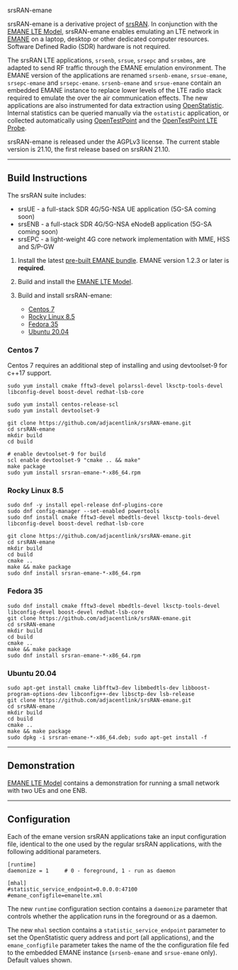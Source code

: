 srsRAN-emane

srsRAN-emane is a derivative project of
[srsRAN](https://github.com/srsRAN). In conjunction with the [EMANE LTE Model](https://github.com/adjacentlink/emane-model-lte.git),
srsRAN-emane enables emulating an LTE network in
[EMANE](https://github.com/adjacentlink/emane.git) on a laptop,
desktop or other dedicated computer resources. Software Defined Radio
(SDR) hardware is not required.

The srsRAN LTE applications, `srsenb`, `srsue`, `srsepc` and
`srsmbms`, are adapted to send RF traffic through the EMANE emulation
environment. The EMANE version of the applications are renamed
`srsenb-emane`, `srsue-emane`, `srsepc-emane` and
`srsepc-emane`. `srsenb-emane` and `srsue-emane` contain an embedded
EMANE instance to replace lower levels of the LTE radio stack required
to emulate the over the air communication effects. The new
applications are also instrumented for data extraction using
[OpenStatistic](https://github.com/adjacentlink/openstatistic). Internal
statistics can be queried manually via the `ostatistic` application,
or collected automatically using
[OpenTestPoint](https://github.com/adjacentlink/opentestpoint) and the
[OpenTestPoint LTE Probe](https://github.com/adjacentlink/opentestpoint-probe-lte).

srsRAN-emane is released under the AGPLv3 license. The current stable
version is 21.10, the first release based on srsRAN 21.10.

---
## Build Instructions
The srsRAN suite includes:
  * srsUE - a full-stack SDR 4G/5G-NSA UE application (5G-SA coming soon)
  * srsENB - a full-stack SDR 4G/5G-NSA eNodeB application (5G-SA coming soon)
  * srsEPC - a light-weight 4G core network implementation with MME, HSS and S/P-GW

1. Install the latest [pre-built EMANE bundle](https://github.com/adjacentlink/emane/wiki/Install). EMANE version 1.2.3 or later is **required**.

2. Build and install the [EMANE LTE Model](https://github.com/adjacentlink/emane-model-lte.git).

3. Build and install srsRAN-emane:
   * [Centos 7](#centos-7)
   * [Rocky Linux 8.5](#rocky-linux-85)
   * [Fedora 35](#fedora-35)
   * [Ubuntu 20.04](#ubuntu-2004)

### Centos 7

Centos 7 requires an additional step of installing and using
devtoolset-9 for c++17 support.

```
sudo yum install cmake fftw3-devel polarssl-devel lksctp-tools-devel libconfig-devel boost-devel redhat-lsb-core

sudo yum install centos-release-scl
sudo yum install devtoolset-9

git clone https://github.com/adjacentlink/srsRAN-emane.git
cd srsRAN-emane
mkdir build
cd build

# enable devtoolset-9 for build
scl enable devtoolset-9 "cmake .. && make"
make package
sudo yum install srsran-emane-*-x86_64.rpm
```

### Rocky Linux 8.5

```
sudo dnf -y install epel-release dnf-plugins-core
sudo dnf config-manager --set-enabled powertools
sudo dnf install cmake fftw3-devel mbedtls-devel lksctp-tools-devel libconfig-devel boost-devel redhat-lsb-core

git clone https://github.com/adjacentlink/srsRAN-emane.git
cd srsRAN-emane
mkdir build
cd build
cmake ..
make && make package
sudo dnf install srsran-emane-*-x86_64.rpm
```

### Fedora 35

```
sudo dnf install cmake fftw3-devel mbedtls-devel lksctp-tools-devel libconfig-devel boost-devel redhat-lsb-core
git clone https://github.com/adjacentlink/srsRAN-emane.git
cd srsRAN-emane
mkdir build
cd build
cmake ..
make && make package
sudo dnf install srsran-emane-*-x86_64.rpm
```

### Ubuntu 20.04

```
sudo apt-get install cmake libfftw3-dev libmbedtls-dev libboost-program-options-dev libconfig++-dev libsctp-dev lsb-release
git clone https://github.com/adjacentlink/srsRAN-emane.git
cd srsRAN-emane
mkdir build
cd build
cmake ..
make && make package
sudo dpkg -i srsran-emane-*-x86_64.deb; sudo apt-get install -f
```

---
## Demonstration

[EMANE LTE Model](https://github.com/adjacentlink/emane-model-lte.git) contains a demonstration for running
a small network with two UEs and one ENB.

---
## Configuration

Each of the emane version srsRAN applications take an input
configuration file, identical to the one used by the regular srsRAN
applications, with the following additional parameters.


```
[runtime]
daemonize = 1     # 0 - foreground, 1 - run as daemon

[mhal]
#statistic_service_endpoint=0.0.0.0:47100
#emane_configfile=emanelte.xml
```

The new `runtime` configuration section contains a `daemonize` parameter
that controls whether the application runs in the foreground or as a daemon.

The new `mhal` section contains a `statistic_service_endpoint`
parameter to set the OpenStatistic query address and port (all
applications), and the `emane_configfile` parameter takes the
name of the the configuration file fed to the embedded EMANE instance
(`srsenb-emane` and `srsue-emane` only). Default values shown.
